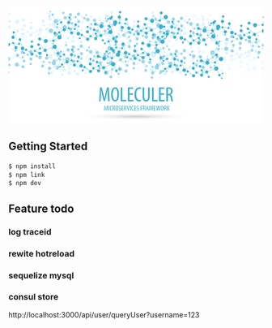 ![Moleculer logo](logo.png)

## Getting Started

```zsh
$ npm install
$ npm link
$ npm dev
```

## Feature todo

### log traceid
### rewite hotreload

### sequelize mysql

### consul store



http://localhost:3000/api/user/queryUser?username=123
